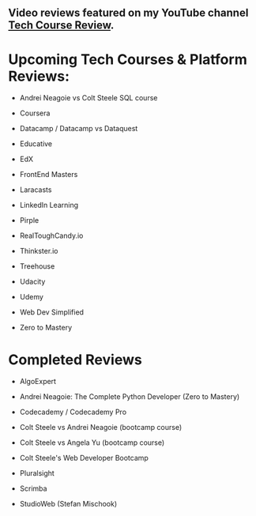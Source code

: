 ## Video reviews featured on my YouTube channel [Tech Course Review](https://www.youtube.com/techcoursereview).

# Upcoming Tech Courses & Platform Reviews:

- Andrei Neagoie vs Colt Steele SQL course

- Coursera

- Datacamp / Datacamp vs Dataquest

- Educative

- EdX

- FrontEnd Masters

- Laracasts

- LinkedIn Learning

- Pirple

- RealToughCandy.io

- Thinkster.io 

- Treehouse

- Udacity

- Udemy

- Web Dev Simplified

- Zero to Mastery


# Completed Reviews

- AlgoExpert

- Andrei Neagoie: The Complete Python Developer (Zero to Mastery)

- Codecademy / Codecademy Pro

- Colt Steele vs Andrei Neagoie (bootcamp course)

- Colt Steele vs Angela Yu (bootcamp course)

- Colt Steele's Web Developer Bootcamp

- Pluralsight

- Scrimba

- StudioWeb (Stefan Mischook)

